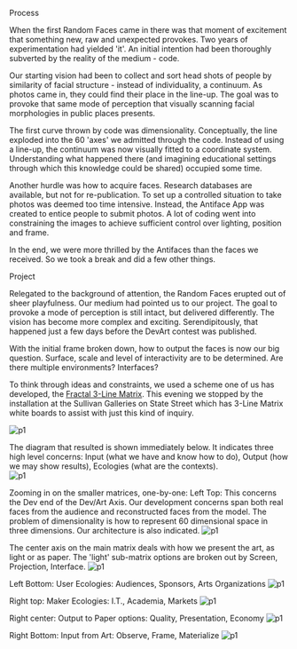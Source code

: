
Process   

When the first Random Faces came in there was that moment of excitement that something new, raw and unexpected provokes. Two years of experimentation had yielded 'it'. An initial intention had been thoroughly subverted by the reality of the medium - code.   

Our starting vision had been to collect and sort head shots of people by similarity of facial structure - instead of individuality, a continuum. As photos came in, they could find their place in the line-up. The goal was to provoke that same mode of perception that visually scanning facial morphologies in public places presents.   

The first curve thrown by code was dimensionality. Conceptually, the line exploded into the 60 'axes' we admitted through the code. Instead of using a line-up, the continuum was now visually fitted to a coordinate system. Understanding what happened there (and imagining educational settings through which this knowledge could be shared) occupied some time.   

Another hurdle was how to acquire faces. Research databases are available, but not for re-publication. To set up a controlled situation to take photos was deemed too time intensive. Instead, the Antiface App was created to entice people to submit photos. A lot of coding went into constraining the images to achieve sufficient control over lighting, position and frame.   

In the end, we were more thrilled by the Antifaces than the faces we received. So we took a break and did a few other things.   

Project   

Relegated to the background of attention, the Random Faces erupted out of sheer playfulness. Our medium had pointed us to our project. The goal to provoke a mode of perception is still intact, but delivered differently. The vision has become more complex and exciting. Serendipitously, that happened just a few days before the DevArt contest was published.   

With the initial frame broken down, how to output the faces is now our big question. Surface, scale and level of interactivity are to be determined. Are there multiple environments? Interfaces?   

To think through ideas and constraints, we used a scheme one of us has developed, the [Fractal 3-Line Matrix](http://usefulpictures.com/2013/04/11/so-what-is-this-3-line-matrix/). This evening we stopped by the installation at the Sullivan Galleries on State Street which has 3-Line Matrix white boards to assist with just this kind of inquiry.   

![p1](../project_images/adelheidNotes.jpg?raw=true)

The diagram that resulted is shown immediately below. It indicates three high level concerns: Input (what we have and know how to do), Output (how we may show results), Ecologies (what are the contexts).   
![p1](../project_images/croppedSmall.jpg?raw=true)

Zooming in on the smaller matrices, one-by-one:
Left Top: This concerns the Dev end of the Dev/Art Axis. Our development concerns span both real faces from the audience and reconstructed faces from the model. The problem of dimensionality is how to represent 60 dimensional space in three dimensions. Our architecture is also indicated.
![p1](../project_images/ul.JPG?raw=true)

The center axis on the main matrix deals with how we present the art, as light or as paper. The 'light' sub-matrix options are broken out by Screen, Projection, Interface.
![p1](../project_images/ml.JPG?raw=true)

Left Bottom: User Ecologies: Audiences, Sponsors, Arts Organizations
![p1](../project_images/ll.JPG?raw=true)

Right top: Maker Ecologies: I.T., Academia, Markets
![p1](../project_images/ur.JPG?raw=true)

Right center: Output to Paper options: Quality, Presentation, Economy
![p1](../project_images/mr.JPG?raw=true)

Right Bottom: Input from Art: Observe, Frame, Materialize
![p1](../project_images/lr.JPG?raw=true)






